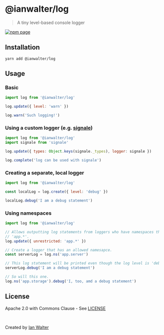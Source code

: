 # @ianwalter/log
> A tiny level-based console logger

[![npm page][npmImage]][npmUrl]

## Installation

```console
yarn add @ianwalter/log
```

## Usage

### Basic

```js
import log from '@ianwalter/log'

log.update({ level: 'warn' })

log.warn('Such logging!')
```

### Using a custom logger (e.g. [signale][signaleUrl])

```js
import log from '@ianwalter/log'
import signale from 'signale'

log.update({ types: Object.keys(signale._types), logger: signale })

log.complete('log can be used with signale')
```

### Creating a separate, local logger

```js
import log from '@ianwalter/log'

const localLog = log.create({ level: 'debug' })

localLog.debug('I am a debug statement')
```

### Using namespaces

```js
import log from '@ianwalter/log'

// Allows outputting log statements from loggers who have namespaces that match
// 'app.*'.
log.update({ unrestricted: 'app.*' })

// Create a logger that has an allowed namesapce.
const serverLog = log.ns('app.server')

// This log statement will be printed even though the log level is 'debug'.
serverLog.debug('I am a debug statement')

// So will this one.
log.ns('app.storage').debug('I, too, amd a debug statement')
```

## License

Apache 2.0 with Commons Clause - See [LICENSE][licenseUrl]

&nbsp;

Created by [Ian Walter](https://iankwalter.com)

[npmImage]: https://img.shields.io/npm/v/@ianwalter/log.svg
[npmUrl]: https://www.npmjs.com/package/@ianwalter/log
[signaleUrl]: https://github.com/klaussinani/signale
[licenseUrl]: https://github.com/ianwalter/log/blob/master/LICENSE
